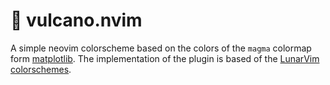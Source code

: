 # 🌋 vulcano.nvim

A simple neovim colorscheme based on the colors of the ```magma``` colormap form [matplotlib](https://matplotlib.org/stable/users/explain/colors/colormaps.html). The implementation of the plugin is based of the [LunarVim colorschemes](https://github.com/LunarVim/Colorschemes/tree/master).
